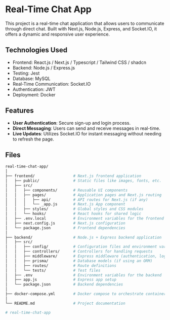 # Real-Time Chat App

This project is a real-time chat application that allows users to communicate through direct chat. Built with Next.js, Node.js, Express, and Socket.IO, it offers a dynamic and responsive user experience.

## Technologies Used

- Frontend: React.js / Next.js / Typescript / Tailwind CSS / shadcn
- Backend: Node.js / Express.js
- Testing: Jest
- Database: MySQL
- Real-Time Communication: Socket.IO
- Authentication: JWT
- Deployment: Docker

## Features

- **User Authentication**: Secure sign-up and login process.
- **Direct Messaging**: Users can send and receive messages in real-time.
- **Live Updates**: Utilizes Socket.IO for instant messaging without needing to refresh the page.

## Files

```bash
real-time-chat-app/
│
├── frontend/                 # Next.js frontend application
│   ├── public/               # Static files like images, fonts, etc.
│   ├── src/
│   │   ├── components/       # Reusable UI components
│   │   ├── pages/            # Application pages and Next.js routing
│   │   │   ├── api/          # API routes for Next.js (if any)
│   │   │   └── _app.js       # Next.js App component
│   │   ├── styles/           # Global styles and CSS modules
│   │   └── hooks/            # React hooks for shared logic
│   ├── .env.local            # Environment variables for the frontend
│   ├── next.config.js        # Next.js configuration
│   └── package.json          # Frontend dependencies
│
├── backend/                  # Node.js + Express backend application
│   ├── src/
│   │   ├── config/           # Configuration files and environment variable management
│   │   ├── controllers/      # Controllers for handling requests
│   │   ├── middleware/       # Express middleware (authentication, logging, etc.)
│   │   ├── prisma/           # Database models (if using an ORM)
│   │   ├── routes/           # Route definitions
│   │   └── tests/            # Test files
│   ├── .env                  # Environment variables for the backend
│   ├── app.js                # Express app setup
│   └── package.json          # Backend dependencies
│
├── docker-compose.yml        # Docker compose to orchestrate containers
│
└── README.md                 # Project documentation

#   r e a l - t i m e - c h a t - a p p  
 